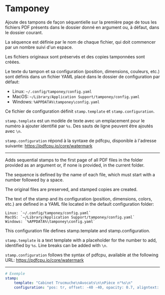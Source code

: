 # Tamponey

Ajoute des tampons de façon séquentielle sur la première page de tous les fichiers PDF présents dans le dossier donné en argument ou, à défaut, dans le dossier courant.

La séquence est définie par le nom de chaque fichier, qui doit commencer par un nombre suivi d'un espace.

Les fichiers originaux sont préservés et des copies tamponnées sont créées.

Le texte du tampon et sa configuration (position, dimensions, couleurs, etc.) sont définis dans un fichier YAML placé dans le dossier de configuration par défaut:

- Linux: `~/.config/tamponey/config.yaml`
- MacOS: `~/Library/Application Support/tamponey/config.yaml`
- Windows: `%APPDATA%\tamponey\config.yaml`

Ce fichier de configuration définit `stamp.template` et `stamp.configuration`.

`stamp.template` est un modèle de texte avec un emplacement pour le numéro à ajouter identifié par `%s`. Des sauts de ligne peuvent être ajoutés avec `\n`.

`stamp.configuration` répond à la syntaxe de pdfcpu, disponible à l'adresse suivante: https://pdfcpu.io/core/watermark

---

Adds sequential stamps to the first page of all PDF files in the folder provided as an argument or, if none is provided, in the current folder.

The sequence is defined by the name of each file, which must start with a number followed by a space.

The original files are preserved, and stamped copies are created.

The text of the stamp and its configuration (position, dimensions, colors, etc.) are defined in a YAML file located in the default configuration folder:

    Linux: `~/.config/tamponey/config.yaml`
    MacOS: `~/Library/Application Support/tamponey/config.yaml`
    Windows: `%APPDATA%\tamponey\config.yaml`

This configuration file defines stamp.template and stamp.configuration.

`stamp.template` is a text template with a placeholder for the number to add, identified by `%s`. Line breaks can be added with `\n`.

`stamp.configuration` follows the syntax of pdfcpu, available at the following URL: https://pdfcpu.io/core/watermark

---
``` yaml
# Exemple
stamp:
    template: "Cabinet Trucmuche\nAvocats\n\nPièce n°%s\n"
    configuration: "pos: tr, offset: -40 -40, opacity: 0.7, aligntext: c, scalef: 0.5 abs, ma:5, bo:3 round #b30000, c:#b30000, bgc:#ffffff, rot:0"
```

